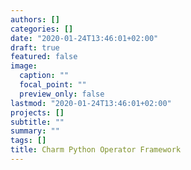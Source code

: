 ```yaml
---
authors: []
categories: []
date: "2020-01-24T13:46:01+02:00"
draft: true
featured: false
image:
  caption: ""
  focal_point: ""
  preview_only: false
lastmod: "2020-01-24T13:46:01+02:00"
projects: []
subtitle: ""
summary: ""
tags: []
title: Charm Python Operator Framework
---
```

